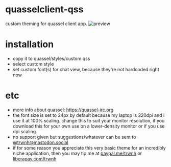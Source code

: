 # quasselclient-qss
custom theming for quassel client app.
![preview](https://raw.githubusercontent.com/trwnh/quasselclient-qss/master/quasselclient_2018-08-24_16-20-06.png)

# installation
- copy it to quassel/styles/custom.qss
- select custom style
- set custom font(s) for chat view, because they're not hardcoded right now

# etc
- more info about quassel: https://quassel-irc.org
- the font size is set to 24px by default because my laptop is 220dpi and i use it at 100% scaling. change this to suit your monitor resolution, if you download this for your own use on a lower-density monitor or if you use dpi scaling.
- no support given but suggestions/whatever can be sent to [@trwnh@mastodon.social](https://mastodon.social/@trwnh)
- if for some reason you appreciate this very basic theme for an incredibly niche application, then you may tip me at [paypal.me/trwnh](http://paypal.me/trwnh) or [liberapay.com/trwnh](http://liberapay.com/trwnh)

